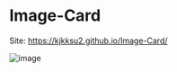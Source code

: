 # Image-Card

Site: https://kjkksu2.github.io/Image-Card/

![image](https://user-images.githubusercontent.com/80094949/135847781-02c47c8d-c5c4-4e17-8ef1-0ce2bbcd0d8e.png)
